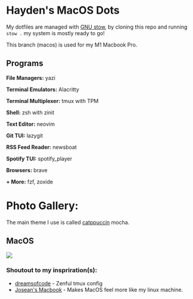 # Hayden's MacOS Dots

My dotfiles are managed with [GNU stow](https://www.gnu.org/software/stow/), by cloning this repo and running `stow .` my system is mostly ready to go!

This branch (macos) is used for my M1 Macbook Pro.

## Programs

**File Managers:** yazi

**Terminal Emulators:** Alacritty

**Terminal Multiplexer:** tmux with TPM

**Shell:** zsh with zinit

**Text Editor:** neovim

**Git TUI:** lazygit

**RSS Feed Reader:** newsboat

**Spotify TUI:** spotify_player

**Browsers:** brave

**+ More:** fzf, zoxide

# Photo Gallery:

The main theme I use is called [catppuccin](https://github.com/catppuccin/catppuccin) mocha.

## MacOS

<img src="https://haydenhanson.dev/images/gallery/macos_workspace2.png"/>

### Shoutout to my inspriration(s):

- [dreamsofcode](https://www.youtube.com/watch?v=DzNmUNvnB04) - Zenful tmux config
- [Josean's Macbook](https://github.com/josean-dev/dev-environment-files/) - Makes MacOS feel more like my linux machine.
